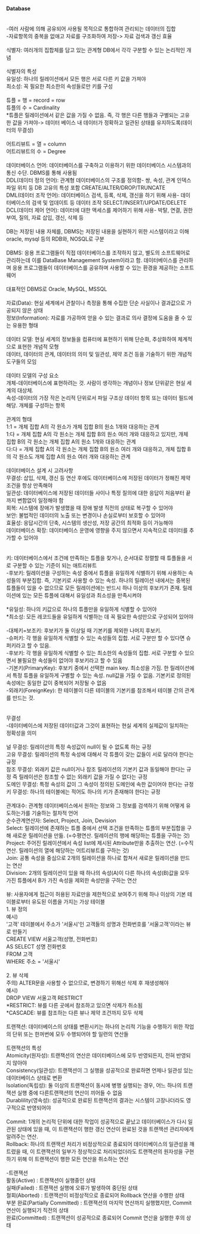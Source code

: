 <h4>Database</h4>
<br/>
-여러 사람에 의해 공유되어 사용될 목적으로 통합하여 관리되는 데이터의 집합<br/>
-자료항목의 중복을 없애고 자료를 구조화하여 저장-> 자료 검색과 갱신 효율<br/>
<br/>
식별자: 여러개의 집합체를 담고 있는 관계형 DB에서 각각 구분할 수 있는 논리적인 개념<br/>
<br/>
식별자의 특성<br/>
유일성: 하나의 릴레이션에서 모든 행은 서로 다른 키 값을 가져야<br/>
최소성: 꼭 필요한 최소한의 속성들로만 키를 구성<br/>
<br/>
튜플 = 행 = record = row<br/>
튜플의 수 = Cardinality<br/>
*튜플은 릴레이션에서 같은 값을 가질 수 없음. 즉, 각 행은 다른 행들과 구별되는 고유한 값을 가져야-> 데이터 베이스 내 데이터가 정확하고 일관된 상태를 유지하도록(데이터의 무결성)<br/>
<br/>
어트리뷰트 = 열 =  column<br/>
어트리뷰트의 수 = Degree<br/>
<br/>
데이터베이스 언어: 데이터베이스를 구축하고 이용하기 위한 데이터베이스 시스템과의 통신 수단. DBMS를 통해 사용됨<br/>
DDL(데이터 정의 언어): 관계형 데이터베이스의 구조를 정의함- 쌍, 속성, 관계 인덱스 파일 위치 등 DB 고유의 특성 포함 CREATE/ALTER/DROP/TRUNCATE<br/>
DML(데이터 조작 언어): 데이터베이스 검색, 등록, 삭제, 갱신을 하기 위해 사용- 데이터베이스의 검색 및 업데이트 등 데이터 조작 SELECT/INSERT/UPDATE/DELETE<br/>
DCL(데이터 제어 언어): 데이터에 대한 액세스를 제어하기 위해 사용- 박탈, 연결, 권한 부여, 질의, 자료 삽입, 갱신, 삭제 등<br/>
<br/>
DB는 저장된 내용 자체를, DBMS는 저장된 내용을 실현하기 위한 시스템이라고 이해<br/>
oracle, mysql 등의 RDB와, NOSQL로 구분<br/>
<br/>
DBMS: 응용 프로그램들이 직접 데이터베이스를 조작하지 않고, 별도의 소프트웨어로 관리하는데 이를 DataBase Management System이라고 함. 데이터베이스를 관리하며 응용 프로그램들이 데이터베이스를 공유하며 사용할 수 있는 환경을 제공하는 소프트웨어<br/>
<br/>
대표적인 DBMS로 Oracle, MySQL, MSSQL<br/>
<br/>
자료(Data): 현실 세계에서 관찰이나 측정을 통해 수집한 단순 사실이나 결과값으로 가공되지 않은 상태<br/>
정보(Information): 자료를 가공하여 얻을 수 있는 결과로 의사 결정에 도움을 줄 수 있는 유용한 형태<br/>
<br/>
데이터 모델: 현실 세계의 정보들을 컴퓨터에 표현하기 위해 단순화, 추상화하여 체계적으로 표현한 개념적 모형<br/>
데이터, 데이터의 관계, 데이터의 의미 및 일관성, 제약 조건 등을 기술하기 위한 개념적 도구들의 모임<br/>
<br/>
데이터 모델의 구성 요소<br/>
개체-데이터베이스에 표현하려는 것. 사람이 생각하는 개념이나 정보 단위같은 현실 세계의 대상체. <br/>
속성-데이터의 가장 작은 논리적 단위로서 파일 구조상 데이터 항목 또는 데이터 필드에 해당. 개체를 구성하는 항목<br/>
<br/>
관계의 형태<br/>
1:1 = 개체 집합 A의 각 원소가 개체 집합 B의 원소 1개와 대응하는 관계<br/>
1:다 = 개체 집합 A의 각 원소는 개체 집합 B의 원소 여러 개와 대응하고 있지만, 개체 집합 B의 각 원소는 개체 집합 A의 원소 1개와 대응하는 관계<br/>
다:다 = 개체 집합 A의 각 원소는 개체 집합 B의 원소 여러 개와 대응하고, 개체 집합 B의 각 원소도 개체 집합 A의 원소 여러 개와 대응하는 관계<br/>
<br/>
데이터베이스 설계 시 고려사항<br/>
무결성: 삽입, 삭제, 갱신 등 연산 후에도 데이터베이스에 저장된 데이터가 정해진 제약조건을 항상 만족해야<br/>
일관성: 데이터베이스에 저장된 데이터들 사이나 특정 질의에 대한 응답이 처음부터 끝까지 변함없이 일정해야 함<br/>
회복: 시스템에 장애가 발생했을 때 장애 발생 직전의 상태로 복구할 수 있어야<br/>
보안: 불법적인 데이터의 노출 또는 변경이나 손실로부터 보호할 수 있어야<br/>
효율성: 응답시간의 단축, 시스템의 생산성, 저장 공간의 최적화 등이 가능해야<br/>
데이터베이스 확장: 데이터베이스 운영에 영향을 주지 않으면서 지속적으로 데이터를 추가할 수 있어야<br/>
<br/>
<br/>
키: 데이터베이스에서 조건에 만족하는 튜플을 찾거나, 순서대로 정렬할 때 튜플들을 서로 구분할 수 있는 기준이 되는 애트리뷰트<br/>
-후보키: 릴레이션을 구성하는 속성 중에서 튜플을 유일하게 식별하기 위해 사용하는 속성들의 부분집합. 즉, 기본키로 사용할 수 있는 속성. 하나의 릴레이션 내에서는 중복된 튜플들이 있을 수 없으므로 모든 릴레이션에는 반드시 하나 이상의 후보키가 존재. 릴레이션에 있는 모든 튜플에 대해서 유일성과 최소성을 만족시켜야<br/>
<br/>
*유일성: 하나의 키값으로 하나의 튜플만을 유일하게 식별할 수 있어야<br/>
*최소성: 모든 레코드들을 유일하게 식별하는 데 꼭 필요한 속성만으로 구성되어 있어야<br/>
<br/>
-대체키=보조키: 후보키가 둘 이상일 때 기본키를 제외한 나머지 후보키.<br/>
-슈퍼키: 각 행을 유일하게 식별할 수 있는 속성들의 집합. 서로 구분만 할 수 있다면 슈퍼키라고 할 수 있음. <br/>
-후보키: 각 행을 유일하게 식별할 수 있는 최소한의 속성들의 집합. 서로 구분할 수 있으면서 불필요한 속성들이 없어야 후보키라고 할 수 있음<br/>
-기본키(PrimaryKey): 후보키 중에서 선택한 main key. 최소성을 가짐. 한 릴레이션에서 특정 튜플을 유일하게 구별할 수 있는 속성. null값을 가질 수 없음. 기본키로 정의된 속성에는 동일한 값이 중복되어 저장될 수 없음<br/>
-외래키(ForeignKey): 한 테이블이 다른 테이블의 기본키를 참조해서 테이블 간의 관계를 만드는 것.<br/>
<br/>
<br/>
무결성<br/>
-데이터베이스에 저장된 데이터값과 그것이 표현하는 현실 세계의 실제값이 일치하는 정확성을 의미<br/>
<br/>
널 무결성: 릴레이션의 특정 속성값이 null이 될 수 없도록 하는 규정<br/>
고유 무결성: 릴레이션의 특정 속성에 대해서 각 튜플이 갖는 값들이 서로 달라야 한다는 규정<br/>
참조 무결성: 외래키 값은 null이거나 참조 릴레이션의 기본키 값과 동일해야 한다는 규정 즉 릴레이션은 참조할 수 없는 외래키 값을 가질 수 없다는 규정<br/>
도메인 무결성: 특정 속성의 값이 그 속성이 정의된 도메인에 속한 값이어야 한다는 규정<br/>
키 무결성: 하나의 테이블에는 적어도 하나의 키가 존재해야 한다는 규정<br/>
<br/>
관계대수: 관계형 데이터베이스에서 원하는 정보와 그 정보를 검색하기 위해 어떻게 유도하는가를 기술하는 절차적 언어<br/>
순수관계연산자: Select, Project, Join, Devision<br/>
Select: 릴레이션에 존재하는 튜플 중에서 선택 조건을 만족하는 튜플의 부분집합을 구해 새로운 릴레이션을 만듦. (=수평연산. 릴레이션의 행에 해당하는 튜플을 구하는 것)<br/>
Project: 주어진 릴레이션에서 속성 list에 제시된 Attribute만을 추출하는 연산. (=수직연산. 릴레이션의 열에 해당하는 어트리뷰트를 구하는 것)<br/>
Join: 공통 속성을 중심으로 2개의 릴레이션을 하나로 합쳐서 새로운 릴레이션을 만드는 연산<br/>
Division: 2개의 릴레이션이 있을 때 하나의 속성(A)이 다른 하나의 속성(B)값을 모두 가진 튜플에서 B가 가진 속성을 제외한 속성만을 구하는 연산<br/>
<br/>
뷰: 사용자에게 접근이 허용된 자료만을 제한적으로 보여주기 위해 하나 이상의 기본 테이블로부터 유도된 이름을 가지는 가상 테이블<br/>
1. 뷰 정의<br/>
예시)<br/>
'고객' 테이블에서 주소가 '서울시'인 고객들의 성명과 전화번호를 '서울고객'이라는 뷰로 만들기<br/>
CREATE VIEW 서울고객(성명, 전화번호)<br/>
AS SELECT 성명 전화번호<br/>
FROM 고객<br/>
WHERE 주소 = '서울시'<br/>
<br/>
2. 뷰 삭제<br/>
주의) ALTER문을 사용할 수 없으므로, 변경하기 위해선 삭제 후 재생성해야<br/>
예시)<br/>
DROP VIEW 서울고객 RESTRICT<br/>
*RESTRICT: 뷰를 다른 곳에서 참조하고 있으면 삭제가 취소됨<br/>
*CASCADE: 뷰를 참조하는 다른 뷰나 제약 조건까지 모두 삭제<br/>
<br/>
트랜잭션: 데이터베이스의 상태를 변환시키는 하나의 논리적 기능을 수행하기 위한 작업의 단위 또는 한꺼번에 모두 수행되어야 할 일련의 연산들<br/>
<br/>
트랜잭션의 특성<br/>
Atomicity(원자성): 트랜잭션의 연산은 데이터베이스에 모두 반영되든지, 전혀 반영되지 않아야<br/>
Consistency(일관성): 트랜잭션이 그 실행을 성공적으로 완료하면 언제나 일관성 있는 데이터베이스 상태로 변환<br/>
Isolation(독립성): 둘 이상의 트랜잭션이 동시에 병행 실행되는 경우, 어느 하나의 트랜잭션 실행 중에 다른트랜잭션의 연산이 끼어들 수 없음<br/>
Durablility(영속성): 성공적으로 완료된 트랜잭션의 결과는 시스템이 고장나더라도 영구적으로 반영되어야<br/>
<br/>
Commit: 1개의 논리적 단위에 대한 작업이 성공적으로 끝났고 데이터베이스가 다시 일관된 상태에 있을 때, 이 트랜잭션이 행한 갱신 연산이 완료된 것을 트랜잭션 관리자에게 알려주는 연산.<br/>
Rollback: 하나의 트랜잭션 처리가 비정상적으로 종료되어 데이터베이스의 일관성을 깨트렸을 때, 이 트랜잭션의 일부가 정상적으로 처리되었더라도 트랜잭션의 원자성을 구현하기 위해 이 트랜잭션이 행한 모든 연산을 취소하는 연산<br/>
<br/>
-트랜잭션<br/>
활동(Active) : 트랜잭션이 실행중인 상태<br/>
실패(Failed) : 트랜잭션 실행에 오류가 발생하여 중단된 상태<br/>
철회(Aborted) : 트랜잭션이 비정상적으로 종료되어 Rollback 연산을 수행한 상태<br/>
부분 완료(Partially Committed) : 트랜잭션의 마지막 연산까지 실행했지만, Commit 연산이 실행되기 직전의 상태<br/>
완료(Committed) : 트랜잭션이 성공적으로 종료되어 Commit 연산을 실행한 후의 상태<br/>
<br/>
<br/>
<br/>

